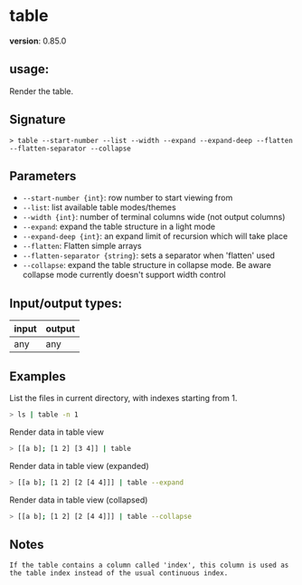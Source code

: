 # table

**version**: 0.85.0

## **usage**:

Render the table.

## Signature

`> table --start-number --list --width --expand --expand-deep --flatten --flatten-separator --collapse`

## Parameters

- `--start-number {int}`: row number to start viewing from
- `--list`: list available table modes/themes
- `--width {int}`: number of terminal columns wide (not output columns)
- `--expand`: expand the table structure in a light mode
- `--expand-deep {int}`: an expand limit of recursion which will take place
- `--flatten`: Flatten simple arrays
- `--flatten-separator {string}`: sets a separator when 'flatten' used
- `--collapse`: expand the table structure in collapse mode.
  Be aware collapse mode currently doesn't support width control

## Input/output types:

| input | output |
| ----- | ------ |
| any   | any    |

## Examples

List the files in current directory, with indexes starting from 1.

```bash
> ls | table -n 1
```

Render data in table view

```bash
> [[a b]; [1 2] [3 4]] | table
```

Render data in table view (expanded)

```bash
> [[a b]; [1 2] [2 [4 4]]] | table --expand
```

Render data in table view (collapsed)

```bash
> [[a b]; [1 2] [2 [4 4]]] | table --collapse
```

## Notes

```text
If the table contains a column called 'index', this column is used as the table index instead of the usual continuous index.
```

